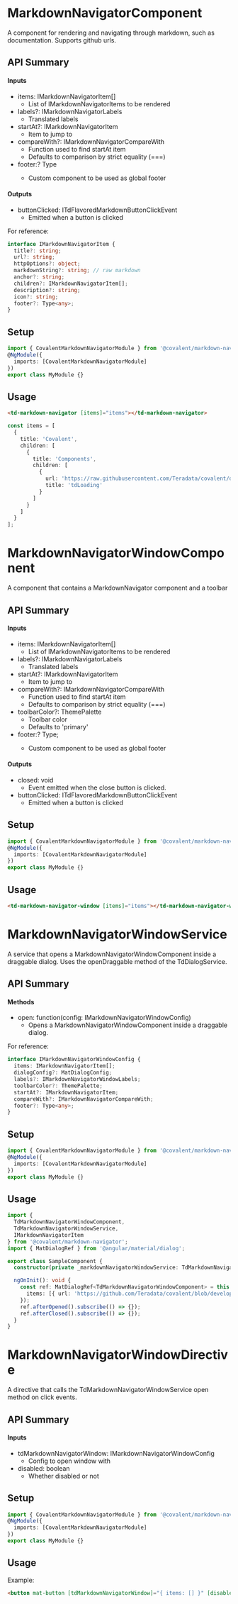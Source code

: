 # MarkdownNavigatorComponent

A component for rendering and navigating through markdown, such as documentation. Supports github urls.

## API Summary

#### Inputs

+ items: IMarkdownNavigatorItem[]
  + List of IMarkdownNavigatorItems to be rendered
+ labels?: IMarkdownNavigatorLabels
  + Translated labels
+ startAt?: IMarkdownNavigatorItem
  + Item to jump to
+ compareWith?: IMarkdownNavigatorCompareWith
  + Function used to find startAt item
  + Defaults to comparison by strict equality (===)
+ footer:? Type<any>
  + Custom component to be used as global footer

#### Outputs

+ buttonClicked: ITdFlavoredMarkdownButtonClickEvent
  + Emitted when a button is clicked

For reference:

```typescript
interface IMarkdownNavigatorItem {
  title?: string;
  url?: string;
  httpOptions?: object;
  markdownString?: string; // raw markdown
  anchor?: string;
  children?: IMarkdownNavigatorItem[];
  description?: string;
  icon?: string;
  footer?: Type<any>;
}
```

## Setup

```typescript
import { CovalentMarkdownNavigatorModule } from '@covalent/markdown-navigator';
@NgModule({
  imports: [CovalentMarkdownNavigatorModule]
})
export class MyModule {}
```

## Usage

```html
<td-markdown-navigator [items]="items"></td-markdown-navigator>
```

```typescript
const items = [
  {
    title: 'Covalent',
    children: [
      {
        title: 'Components',
        children: [
          {
            url: 'https://raw.githubusercontent.com/Teradata/covalent/develop/src/platform/core/loading/README.md',
            title: 'tdLoading'
          }
        ]
      }
    ]
  }
];
```

# MarkdownNavigatorWindowComponent

A component that contains a MarkdownNavigator component and a toolbar

## API Summary

#### Inputs

+ items: IMarkdownNavigatorItem[]
  + List of IMarkdownNavigatorItems to be rendered
+ labels?: IMarkdownNavigatorLabels
  + Translated labels
+ startAt?: IMarkdownNavigatorItem
  + Item to jump to
+ compareWith?: IMarkdownNavigatorCompareWith
  + Function used to find startAt item
  + Defaults to comparison by strict equality (===)
+ toolbarColor?: ThemePalette
  + Toolbar color
  + Defaults to 'primary'
+ footer:? Type<any>;
  + Custom component to be used as global footer


#### Outputs

+ closed: void
  + Event emitted when the close button is clicked.
+ buttonClicked: ITdFlavoredMarkdownButtonClickEvent
  + Emitted when a button is clicked

## Setup

```typescript
import { CovalentMarkdownNavigatorModule } from '@covalent/markdown-navigator';
@NgModule({
  imports: [CovalentMarkdownNavigatorModule]
})
export class MyModule {}
```

## Usage

```html
<td-markdown-navigator-window [items]="items"></td-markdown-navigator-window>
```

# MarkdownNavigatorWindowService

A service that opens a MarkdownNavigatorWindowComponent inside a draggable dialog. Uses the openDraggable method of the TdDialogService.

## API Summary

#### Methods

+ open: function(config: IMarkdownNavigatorWindowConfig)
  + Opens a MarkdownNavigatorWindowComponent inside a draggable dialog.

For reference:

```typescript
interface IMarkdownNavigatorWindowConfig {
  items: IMarkdownNavigatorItem[];
  dialogConfig?: MatDialogConfig;
  labels?: IMarkdownNavigatorWindowLabels;
  toolbarColor?: ThemePalette;
  startAt?: IMarkdownNavigatorItem;
  compareWith?: IMarkdownNavigatorCompareWith;
  footer?: Type<any>;
}
```

## Setup

```typescript
import { CovalentMarkdownNavigatorModule } from '@covalent/markdown-navigator';
@NgModule({
  imports: [CovalentMarkdownNavigatorModule]
})
export class MyModule {}
```

## Usage

```typescript
import {
  TdMarkdownNavigatorWindowComponent,
  TdMarkdownNavigatorWindowService,
  IMarkdownNavigatorItem
} from '@covalent/markdown-navigator';
import { MatDialogRef } from '@angular/material/dialog';

export class SampleComponent {
  constructor(private _markdownNavigatorWindowService: TdMarkdownNavigatorWindowService) {}

  ngOnInit(): void {
    const ref: MatDialogRef<TdMarkdownNavigatorWindowComponent> = this._markdownNavigatorWindowService.open({
      items: [{ url: 'https://github.com/Teradata/covalent/blob/develop/README.md' }]
    });
    ref.afterOpened().subscribe(() => {});
    ref.afterClosed().subscribe(() => {});
  }
}
```

# MarkdownNavigatorWindowDirective

A directive that calls the TdMarkdownNavigatorWindowService open method on click events.

## API Summary

#### Inputs

+ tdMarkdownNavigatorWindow: IMarkdownNavigatorWindowConfig
  + Config to open window with
+ disabled: boolean
  + Whether disabled or not

## Setup

```typescript
import { CovalentMarkdownNavigatorModule } from '@covalent/markdown-navigator';
@NgModule({
  imports: [CovalentMarkdownNavigatorModule]
})
export class MyModule {}
```

## Usage

Example:

```html
<button mat-button [tdMarkdownNavigatorWindow]="{ items: [] }" [disabled]="false">Open window</button>
```
